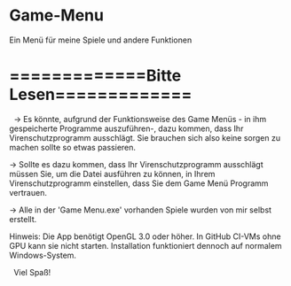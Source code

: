 # Game-Menu
Ein Menü für meine Spiele und andere Funktionen

# =============Bitte Lesen=============
 
→ Es könnte, aufgrund der Funktionsweise des Game Menüs - in 
  ihm gespeicherte Programme auszuführen-, dazu kommen, 
  dass Ihr Virenschutzprogramm ausschlägt. Sie brauchen 
  sich also keine sorgen zu machen sollte so etwas passieren.

→ Sollte es dazu kommen, dass Ihr Virenschutzprogramm ausschlägt 
  müssen Sie, um die Datei ausführen zu können, in Ihrem 
  Virenschutzprogramm einstellen, dass Sie dem Game Menü Programm 
  vertrauen.

→ Alle in der 'Game Menu.exe' vorhanden Spiele wurden von mir selbst erstellt.

Hinweis: Die App benötigt OpenGL 3.0 oder höher. In GitHub CI-VMs ohne GPU kann sie nicht starten. Installation funktioniert dennoch auf normalem Windows-System.


 	Viel Spaß!
